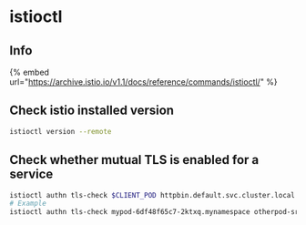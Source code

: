 # istioctl

## Info 

{% embed url="https://archive.istio.io/v1.1/docs/reference/commands/istioctl/" %}

## Check istio installed version

```bash
istioctl version --remote
```

## Check whether mutual TLS is enabled for a service

```bash
istioctl authn tls-check $CLIENT_POD httpbin.default.svc.cluster.local
# Example
istioctl authn tls-check mypod-6df48f65c7-2ktxq.mynamespace otherpod-srv.mynamespace.svc.cluster.local
```



